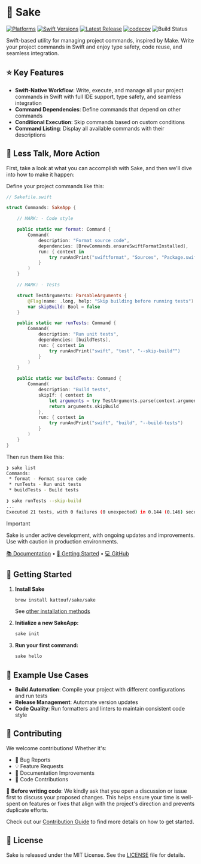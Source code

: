 # 🍶 Sake

[![Platforms](https://img.shields.io/endpoint?url=https%3A%2F%2Fswiftpackageindex.com%2Fapi%2Fpackages%2Fkattouf%2FSake%2Fbadge%3Ftype%3Dplatforms)](https://swiftpackageindex.com/kattouf/Sake)
[![Swift Versions](https://img.shields.io/endpoint?url=https%3A%2F%2Fswiftpackageindex.com%2Fapi%2Fpackages%2Fkattouf%2FSake%2Fbadge%3Ftype%3Dswift-versions)](https://swiftpackageindex.com/kattouf/Sake)
[![Latest Release](https://img.shields.io/github/release/kattouf/Sake.svg)](https://github.com/kattouf/Sake/releases/latest)
[![codecov](https://codecov.io/gh/kattouf/Sake/graph/badge.svg?token=TTQYPIKOPN)](https://codecov.io/gh/kattouf/Sake)
![Build Status](https://github.com/kattouf/Sake/actions/workflows/checks.yml/badge.svg?branch=main)

Swift-based utility for managing project commands, inspired by Make. Write your project commands in Swift and enjoy type safety, code reuse, and seamless integration.

## ⭐️ Key Features

- **Swift-Native Workflow**: Write, execute, and manage all your project commands in Swift with full IDE support, type safety, and seamless integration
- **Command Dependencies**: Define commands that depend on other commands
- **Conditional Execution**: Skip commands based on custom conditions
- **Command Listing**: Display all available commands with their descriptions

## 🏃 Less Talk, More Action

First, take a look at what you can accomplish with Sake, and then we'll dive into how to make it happen:

Define your project commands like this:
``` swift
// Sakefile.swift

struct Commands: SakeApp {

    // MARK: - Code style

    public static var format: Command {
        Command(
            description: "Format source code",
            dependencies: [BrewCommands.ensureSwiftFormatInstalled],
            run: { context in
                try runAndPrint("swiftformat", "Sources", "Package.swift")
            }
        )
    }

    // MARK: - Tests

    struct TestArguments: ParsableArguments {
        @Flag(name: .long, help: "Skip building before running tests")
        var skipBuild: Bool = false
    }

    public static var runTests: Command {
        Command(
            description: "Run unit tests",
            dependencies: [buildTests],
            run: { context in
                try runAndPrint("swift", "test", "--skip-build"")
            }
        )
    }

    public static var buildTests: Command {
        Command(
            description: "Build tests",
            skipIf: { context in
                let arguments = try TestArguments.parse(context.arguments)
                return arguments.skipBuild
            },
            run: { context in
                try runAndPrint("swift", "build", "--build-tests")
            }
        )
    }
}
```

Then run them like this:
``` sh
❯ sake list
Commands:
 * format - Format source code
 * runTests - Run unit tests
 * buildTests - Build tests

❯ sake runTests --skip-build
...
Executed 21 tests, with 0 failures (0 unexpected) in 0.144 (0.146) seconds
```

> [!IMPORTANT]
> Sake is under active development, with ongoing updates and improvements. Use with caution in production environments.

[📚 Documentation](https://sakeswift.org) • [🚀 Getting Started](#-getting-started) • [💻 GitHub](https://github.com/kattouf/Sake)

## 🚀 Getting Started

1. **Install Sake**
   ```bash
   brew install kattouf/sake/sake
   ```
   See [other installation methods](https://sakeswift.org/installation.html)

2. **Initialize a new SakeApp:**
   ```bash
   sake init
   ```

3. **Run your first command:**
   ```bash
   sake hello
   ```

## 📖 Example Use Cases

- **Build Automation**: Compile your project with different configurations and run tests
- **Release Management**: Automate version updates
- **Code Quality**: Run formatters and linters to maintain consistent code style

## 🤝 Contributing

We welcome contributions! Whether it's:
- 🐛 Bug Reports
- 💡 Feature Requests
- 📖 Documentation Improvements
- 🔧 Code Contributions

👋 **Before writing code**: We kindly ask that you open a discussion or issue first to discuss your proposed changes. This helps ensure your time is well-spent on features or fixes that align with the project's direction and prevents duplicate efforts.

Check out our [Contribution Guide](https://sakeswift.org/contribution-guide.html) to find more details on how to get started.

## 📜 License

Sake is released under the MIT License. See the [LICENSE](./LICENSE) file for details.
